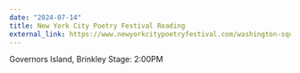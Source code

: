 ```yaml
---
date: "2024-07-14"
title: New York City Poetry Festival Reading
external_link: https://www.newyorkcitypoetryfestival.com/washington-square-review
---
```


Governors Island, Brinkley Stage: 2:00PM